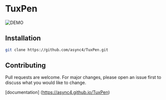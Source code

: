 # TuxPen

![DEMO](https://i.imgur.com/J8mMYRW.png)

## Installation
``` bash
git clone https://github.com/async4/TuxPen.git
```

## Contributing
Pull requests are welcome. For major changes, please open an issue first to discuss what you would like to change.

[documentation] (https://async4.github.io/TuxPen)
